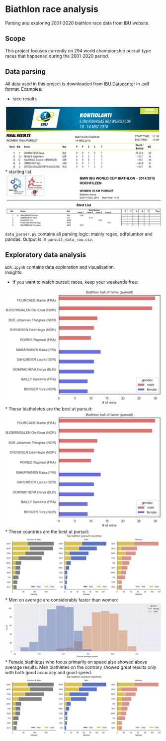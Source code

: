 # Biathlon race analysis
Parsing and exploring 2001-2020 biathlon race data from IBU website.
<br>
## Scope
This project focuses currently on 294 world championship 
pursuit type races that happened during the 2001-2020
period. 
<br> 
## Data parsing
All data used in this project is downloaded from [IBU Datacenter](http://www.biathlonresults.com/)
in .pdf format. Examples:
* race results
<img src="images/expdf1.png" >
* starting list
<img src="images/expdf2.png">

`data_parser.py` contains all parsing logic: mainly regex, pdfplumber
and pandas. Output is in `pursuit_data_raw.csv`.

## Exploratory data analysis
`EDA.ipynb` contains data exploration and visualisation.
<br> Insights:
* If you want to watch pursuit races, keep your weekends free:
<img src="images/halloffame.png">
* These biatheletes are the best at pursuit:
<img src="images/halloffame.png">
* These countries are the best at pursuit:
<img src="images/topcountries.png">
* Men on average are considerably faster than women:
<img src="images/speed.png">
* Female biathletes who focus primarily on speed also showed above average results.
Men biathletes on the contrary showed great results only with both good accuracy and good speed.
<img src="images/topcountries.png"> 